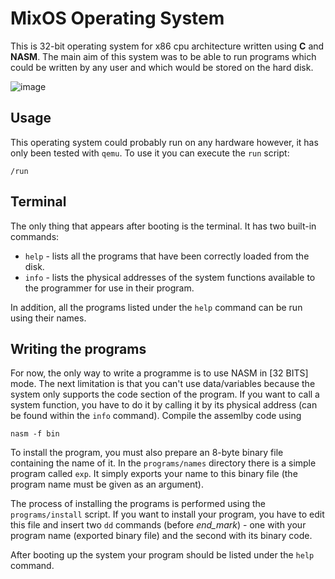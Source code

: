 # MixOS Operating System

This is 32-bit operating system for x86 cpu architecture written using **C** and **NASM**. The main aim of this system was to be able to run programs which could be written by any user and which would be stored on the hard disk.

![image](https://user-images.githubusercontent.com/19227717/214267676-aed99973-323c-4583-8aee-045c9f2e4c80.png)


## Usage

This operating system could probably run on any hardware however, it has only been tested with `qemu`. To use it you can execute the `run` script:
```
/run
``` 

## Terminal

The only thing that appears after booting is the terminal. It has two built-in commands:
- `help` - lists all the programs that have been correctly loaded from the disk.
- `info` - lists the physical addresses of the system functions available to the programmer for use in their program.

In addition, all the programs listed under the `help` command can be run using their names.

## Writing the programs

For now, the only way to write a programme is to use NASM in [32 BITS] mode. The next limitation is that you can't use data/variables because the system only supports the code section of the program. If you want to call a system function, you have to do it by calling it by its physical address (can be found within the `info` command). Compile the assemlby code using
```
nasm -f bin
```

To install the program, you must also prepare an 8-byte binary file containing the name of it. In the `programs/names` directory there is a simple program called `exp`. It simply exports your name to this binary file (the program name must be given as an argument).

The process of installing the programs is performed using the `programs/install` script. If you want to install your program, you have to edit this file and insert two `dd` commands (before *end_mark*) - one with your program name (exported binary file) and the second with its binary code.

After booting up the system your program should be listed under the `help` command.
